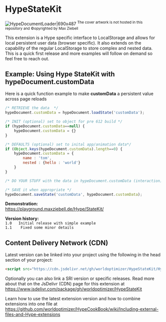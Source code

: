 # HypeStateKit
![HypeDocumentLoader|690x487](https://playground.maxziebell.de/Hype/StateKit/HypeStateKit.jpg) 
<sup>The cover artwork is not hosted in this repository and &copy;opyrighted by Max Ziebell</sup>

This extension is a Hype specific interface to LocalStorage and allows for local persistent user data (browser specific). It also extends on the capability of the regular LocalStorage to store complex and nested data. This is a quick first release and more examples will follow on demand so feel free to reach out.

Example: Using Hype StateKit with hypeDocument.customData
---
Here is a quick function example to make **customData** a persistent value across page reloads

```javascript
/* RETRIEVE the data  */
hypeDocument.customData = hypeDocument.loadState('customData');

/* INIT (optional) set to object for pre 612 build */
if (hypeDocument.customData==null) {
	hypeDocument.customData = {}
} 

/* DEFAULTS (optional) set to inital app/animation data*/
if (Object.keys(hypeDocument.customData).length==0) { 
	hypeDocument.customData = {
		name : 'tom',
		nested : {hello : 'world'}
	}
}

/* DO YOUR STUFF with the data in hypeDocument.customData (interaction) */

/* SAVE it when appropriate */
hypeDocument.saveState('customData', hypeDocument.customData);
```


**Demonstration:**  
https://playground.maxziebell.de/Hype/StateKit/

**Version history:**  
`1.0   Initial release with simple example`  
`1.1	Fixed some minor details`  

Content Delivery Network (CDN)
--
Latest version can be linked into your project using the following in the head section of your project:
```html
<script src="https://cdn.jsdelivr.net/gh/worldoptimizer/HypeStateKit/HypeStateKit.min.js"></script>
```

Optionally you can also link a SRI version or specific releases. 
Read more about that on the JsDelivr (CDN) page for this extension at https://www.jsdelivr.com/package/gh/worldoptimizer/HypeStateKit

Learn how to use the latest extension version and how to combine extensions into one file at
https://github.com/worldoptimizer/HypeCookBook/wiki/Including-external-files-and-Hype-extensions
